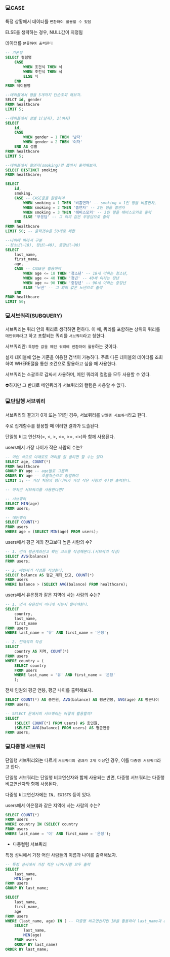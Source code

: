 ### 💻CASE

특정 상황에서 데이터를 `변환하여 활용할 수 있음`

ELSE를 생략하는 경우, NULL값이 지정됨

데이터를 `분류하여 출력한다`

```SQL
-- 기본형
SELECT 컬럼명
    CASE
        WHEN 조건식 THEN 식
        WHEN 조건식 THEN 식
        ELSE 식
    END
FROM 테이블명

--테이블에서 행을 5개까지 단순조회 해보자.
SELCT id, gender
FROM healthcare
LIMIT 5;

--테이블에서 성별 1(남자), 2(여자)
SELECT
    id,
    CASE
        WHEN gender = 1 THEN '남자'
        WHEN gender = 2 THEN '여자'
    END AS 성별
FROM healthcare
LIMIT 5;

--테이블에서 흡연자(smoking)만 뽑아서 출력해보자.
SELECT DISTINCT smoking
FROM healthcare;

SELECT
    id,
    smoking,
    CASE -- CASE문을 활용하여
        WHEN smoking = 1 THEN '비흡연자' -- smoking = 1인 행을 비흡연자,
        WHEN smoking = 2 THEN '흡연자' -- 2인 행을 흡연자
        WHEN smoking = 3 THEN '헤비스모커' -- 3인 행을 헤비스모커로 출력
        ELSE '무응답' -- 그 외의 값은 무응답으로 출력
    END
FROM healthcare
LIMIT 50; -- 출력갯수를 50개로 제한

--나이에 따라서 구분
--청소년(~18), 청년(~40), 중장년(~90)
SELECT
    last_name,
    first_name,
    age,
    CASE -- CASE문 활용하여
        WHEN age <= 18 THEN '청소년' -- 18세 이하는 청소년,
        WHEN age <= 40 THEN '청년' -- 40세 이하는 청년
        WHEN age <= 90 THEN '중장년' -- 90세 이하는 중장년
        ELSE '노년' -- 그 외의 값은 노년으로 출력
    END
FROM healthcare
LIMIT 50;
```

### 💻서브쿼리(SUBQUERY)

서브쿼리는 쿼리 안의 쿼리로 생각하면 편하다. 이 때, 쿼리를 포함하는 상위의 쿼리를 `메인쿼리`라고 하고 포함되는 쿼리를 `서브쿼리`라고 칭한다.

서브쿼리란: `특정한 값을 메인 쿼리에 반환하여 활용`하는 것이다.

실제 테이블에 없는 기준을 이용한 검색이 가능하다. 주로 다른 테이블의 데이터를 조회하여 WHERE절을 통한 조건으로 활용하고 싶을 때 사용한다.

서브쿼리는 소괄호로 감싸서 사용하며, 메인 쿼리의 컬럼을 모두 사용할 수 있다.

⛔하지만 그 반대로 메인쿼리가 서브쿼리의 컬럼은 사용할 수 없다.

### 💻단일행 서브쿼리

서브쿼리의 결과가 0개 또는 1개인 경우, 서브쿼리를 `단일행 서브쿼리`라고 한다.

주로 집계함수를 활용할 때 이러한 결과가 도출된다.

단일행 비교 연산자(=, <, >, <=, >=, <>)와 함께 사용된다.

users에서 가장 나이가 작은 사람의 수는?

```SQL
-- 이런 식으로 야매로도 머리를 잘 굴리면 할 수는 있다
SELECT age, COUNT(*)
FROM healthcare
GROUP BY age -- age별로 그룹화
ORDER BY age -- 오름차순으로 정렬하여
LIMIT 1; -- 가장 처음의 행(나이가 가장 작은 사람의 수)만 출력한다.

-- 하지만 서브쿼리를 사용한다면?

-- 서브쿼리
SELECT MIN(age)
FROM users;

-- 메인쿼리
SELECT COUNT(*)
FROM users
WHERE age = (SELECT MIN(age) FROM users);
```

users에서 평균 계좌 잔고보다 높은 사람의 수?

```SQL
-- 1. 먼저 평균계좌잔고 확인 코드를 작성해본다.(서브쿼리 작성)
SELECT AVG(balance)
FROM users;

-- 2. 메인쿼리 작성를 작성한다.
SELECT balance AS 평균_계좌_잔고, COUNT(*)
FROM users
WHERE balance > (SELECT AVG(balance) FROM healthcare);
```

users에서 유은정과 같은 지역에 사는 사람의 수는?

```SQL
-- 1. 먼저 유은정이 어디에 사는지 알아야한다.
SELECT
    country,
    last_name,
    first_name
FROM users
WHERE last_name = '유' AND first_name = '은정';

-- 2. 전체쿼리 작성
SELECT
    country AS 지역, COUNT(*)
FROM users
WHERE country = (
    SELECT country
    FROM users
    WHERE last_name = '유' AND first_name = '은정'
    );
```

전체 인원의 평균 연봉, 평균 나이를 출력해보자.

```SQL
SELECT COUNT(*) AS 총인원, AVG(balance) AS 평균연봉, AVG(age) AS 평균나이
FROM users;

-- SELECT 문에서의 서브쿼리는 어떻게 활용할까?
SELECT
    (SELECT COUNT(*) FROM users) AS 총인원,
    (SELECT AVG(balance) FROM users) AS 평균연봉
FROM users;
```

### 💻다중행 서브쿼리

단일행 서브쿼리와는 다르게 `서브쿼리의 결과가 2개 이상`인 경우, 이를 `다중행 서브쿼리`라고 한다.

단일행 서브쿼리는 단일행 비교연산자와 함께 사용되는 반면, 다중행 서브쿼리는 다중행 비교연산자와 함께 사용된다.

다중행 비교연산자에는 `IN, EXISTS` 등이 있다.

users에서 이은정과 같은 지역에 사는 사람의 수는?

```SQL
SELECT COUNT(*)
FROM users
WHERE country IN (SELECT country
FROM users
WHERE last_name = '이' AND first_name = '은정');
```

- 다중컬럼 서브쿼리

특정 성씨에서 가장 어린 사람들의 이름과 나이를 출력해보자.

```SQL
-- 특정 성씨에서 가장 적은 나이/사람 모두 출력
SELECT
    last_name,
    MIN(age)
FROM users
GROUP BY last_name;

SELECT
    last_name,
    first_name,
    age
FROM users
WHERE (last_name, age) IN ( -- 다중행 비교연산자인 IN을 활용하여 last_name과 age를 한번에 비교한다.
    SELECT
        last_name,
        MIN(age)
    FROM users
    GROUP BY last_name)
ORDER BY last_name;
```
